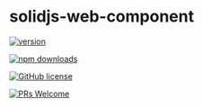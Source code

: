 # solidjs-web-component

[![version](https://img.shields.io/npm/v/@geometryzen/solidjs-web-component.svg)](https://www.npmjs.com/package/@geometryzen/solidjs-web-component) 

[![npm downloads](https://img.shields.io/npm/dm/@geometryzen/solidjs-web-component.svg)](https://npm-stat.com/charts.html?package=@geometryzen/solidjs-web-component&from=2022-09-01)

[![GitHub license](https://img.shields.io/badge/license-MIT-blue.svg)](./LICENSE)

[![PRs Welcome](https://img.shields.io/badge/PRs-welcome-brightgreen.svg)](./CONTRIBUTING.md)
